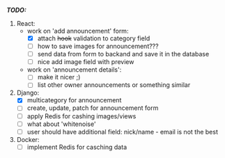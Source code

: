 ***TODO:***

1. React:
    - work on 'add announcement' form:
        - [x] attach ~~hook~~ validation to category field
        - [ ] how to save images for announcement???
        - [ ] send data from form to backand and save it in the database
        - [ ] nice add image field with preview
    - work on 'announcement details':
        - [ ] make it nicer ;)
        - [ ] list other owner announcements or something similar

2. Django:
    - [x] multicategory for announcement
    - [ ] create, update, patch for announcement form
    - [ ] apply Redis for cashing images/views
    - [ ] what about 'whitenoise'
    - [ ] user should have additional field: nick/name - email is not the best

3. Docker:
    - [ ] implement Redis for casching data
